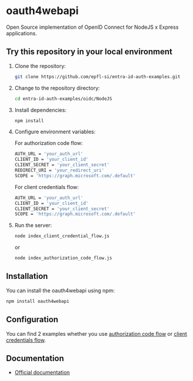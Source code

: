 # oauth4webapi

Open Source implementation of OpenID Connect for NodeJS x Express applications.

## Try this repository in your local environment

1. Clone the repository:

   ```bash
   git clone https://github.com/epfl-si/entra-id-auth-examples.git
   ```

2. Change to the repository directory:

   ```bash
   cd entra-id-auth-examples/oidc/NodeJS
   ```

3. Install dependencies:

   ```bash
   npm install
   ```

4. Configure environment variables:

   For authorization code flow:

   ```bash
   AUTH_URL = 'your_auth_url'
   CLIENT_ID = 'your_client_id'
   CLIENT_SECRET = 'your_client_secret'
   REDIRECT_URI = 'your_redirect_uri'
   SCOPE = 'https://graph.microsoft.com/.default'
   ```

   For client credentials flow:

   ```bash
   AUTH_URL = 'your_auth_url'
   CLIENT_ID = 'your_client_id'
   CLIENT_SECRET = 'your_client_secret'
   SCOPE = 'https://graph.microsoft.com/.default'
   ```

5. Run the server:

   ```bash
   node index_client_credential_flow.js
   ```

   or

   ```bash
   node index_authorization_code_flow.js
   ```

## Installation

You can install the oauth4webapi using npm:

```bash
npm install oauth4webapi
```

## Configuration

You can find 2 examples whether you use [authorization code flow](https://auth0.com/docs/get-started/authentication-and-authorization-flow/authorization-code-flow#how-authorization-code-flow-works) or [client credentials flow](https://auth0.com/docs/get-started/authentication-and-authorization-flow/client-credentials-flow).

## Documentation

- [Official documentation](https://github.com/panva/oauth4webapi)
